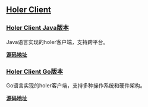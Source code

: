 ## [Holer Client](https://github.com/wisdom-projects/holer-client)

### [Holer Client Java版本](https://github.com/wisdom-projects/holer/tree/master/SourceCode/Java)
Java语言实现的holer客户端，支持跨平台。

[**源码地址**](https://github.com/wisdom-projects/holer-client/tree/master/Java)

### [Holer Client Go版本](https://github.com/wisdom-projects/holer/tree/master/SourceCode/Go)
Go语言实现的holer客户端，支持多种操作系统和硬件架构。

[**源码地址**](https://github.com/wisdom-projects/holer-client/tree/master/Go)

